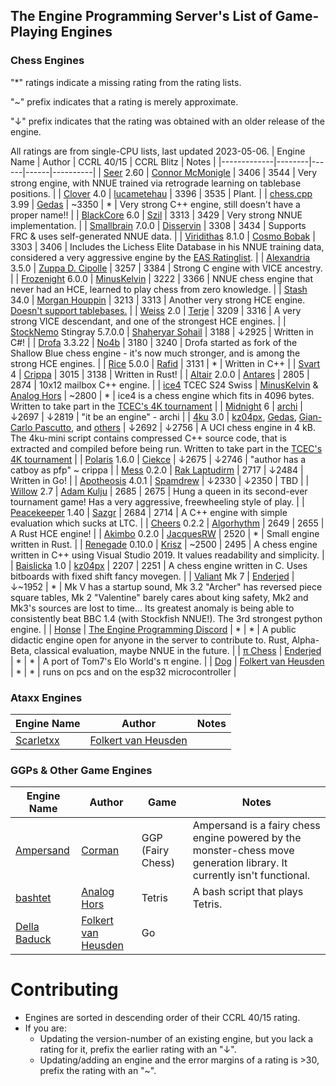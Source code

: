 ## The Engine Programming Server's List of Game-Playing Engines
### Chess Engines

"*" ratings indicate a missing rating from the rating lists.

"~" prefix indicates that a rating is merely approximate.

"↓" prefix indicates that the rating was obtained with an older release of the engine.

All ratings are from single-CPU lists, last updated 2023-05-06.
| Engine Name | Author | CCRL 40/15 | CCRL Blitz | Notes |
|-------------|--------|------|------|----------|
| [Seer](https://github.com/connormcmonigle/seer-nnue) 2.60 | [Connor McMonigle](https://github.com/connormcmonigle) | 3406 | 3544 | Very strong engine, with NNUE trained via retrograde learning on tablebase positions. |
| [Clover](https://github.com/lucametehau/CloverEngine) 4.0 | [lucametehau](https://github.com/lucametehau) | 3396 | 3535 | Plant. |
| [chess.cpp](https://github.com/GediminasMasaitis/chess-dot-cpp) 3.99 | [Gedas](https://github.com/GediminasMasaitis) | ~3350 | * | Very strong C++ engine, still doesn't have a proper name!! |
| [BlackCore](https://github.com/SzilBalazs/BlackCore) 6.0 | [Szil](https://github.com/SzilBalazs) | 3313 | 3429 | Very strong NNUE implementation. |
| [Smallbrain](https://github.com/Disservin/Smallbrain) 7.0.0 | [Disservin](https://github.com/Disservin) | 3308 | 3434 | Supports FRC & uses self-generated NNUE data. |
| [Viridithas](https://github.com/cosmobobak/viridithas) 8.1.0 | [Cosmo Bobak](https://github.com/cosmobobak) | 3303 | 3406 | Includes the Lichess Elite Database in his NNUE training data, considered a very aggressive engine by the [EAS Ratinglist](https://www.sp-cc.de/eas-ratinglist.html). |
| [Alexandria](https://github.com/PGG106/Alexandria) 3.5.0 | [Zuppa D. Cipolle](https://github.com/PGG106) | 3257 | 3384 | Strong C engine with VICE ancestry. |
| [Frozenight](https://github.com/MinusKelvin/frozenight) 6.0.0 | [MinusKelvin](https://github.com/MinusKelvin) | 3222 | 3366 | NNUE chess engine that never had an HCE, learned to play chess from zero knowledge. |
| [Stash](https://gitlab.com/mhouppin/stash-bot) 34.0 | [Morgan Houppin](https://gitlab.com/mhouppin) | 3213 | 3313 | Another very strong HCE engine. [Doesn't support tablebases.](http://talkchess.com/forum3/viewtopic.php?f=2&t=76927#p888045) |
| [Weiss](https://github.com/TerjeKir/weiss) 2.0 | [Terje](https://github.com/TerjeKir) | 3209 | 3316 | A very strong VICE descendant, and one of the strongest HCE engines. |
| [StockNemo](https://github.com/TheBlackPlague/StockNemo) Stingray 5.7.0.0 | [Shaheryar Sohail](https://github.com/TheBlackPlague) | 3188 | ↓2925 | Written in C#! |
| [Drofa](https://github.com/justNo4b/Drofa) 3.3.22 | [No4b](https://github.com/justNo4b) | 3180 | 3240 | Drofa started as fork of the Shallow Blue chess engine - it's now much stronger, and is among the strong HCE engines. |
| [Rice](https://github.com/rafid-dev/rice) 5.0.0 | [Rafid](https://github.com/rafid-dev) | 3131 | * | Written in C++ |
| [Svart](https://github.com/crippa1337/svart) 4 | [Crippa](https://github.com/crippa1337) | 3015 | 3138 | Written in Rust! |
| [Altair](https://github.com/Alex2262/AltairChessEngine) 2.0.0 | [Antares](https://github.com/Alex2262) | 2805 | 2874 | 10x12 mailbox C++ engine. |
| [ice4](https://github.com/MinusKelvin/ice4) TCEC S24 Swiss | [MinusKelvin](https://github.com/MinusKelvin) & [Analog Hors](https://github.com/analog-hors) | ~2800 | * | ice4 is a chess engine which fits in 4096 bytes. Written to take part in the [TCEC's 4K tournament](https://wiki.chessdom.org/TCEC_4k_Rules) |
| [Midnight](https://github.com/archishou/MidnightChessEngine) 6 | [archi](https://github.com/archishou) | ↓2697 | ↓2819 | "it be an engine" - archi |
| [4ku](https://github.com/kz04px/4ku) 3.0 | [kz04px](https://github.com/kz04px), [Gedas](https://github.com/GediminasMasaitis), [Gian-Carlo Pascutto](https://github.com/gcp), and [others](https://github.com/kz04px/4ku/graphs/contributors) | ↓2692 | ↓2756 | A UCI chess engine in 4 kB. The 4ku-mini script contains compressed C++ source code, that is extracted and compiled before being run. Written to take part in the [TCEC's 4K tournament](https://wiki.chessdom.org/TCEC_4k_Rules) |
| [Polaris](https://github.com/Ciekce/Polaris) 1.6.0 | [Ciekce](https://github.com/Ciekce) | ↓2675 | ↓2746 | "author has a catboy as pfp" ~ crippa |
| [Mess](https://github.com/raklaptudirm/mess) 0.2.0 | [Rak Laptudirm](https://github.com/raklaptudirm) | 2717 | ↓2484 | Written in Go! |
| [Apotheosis](https://github.com/spamdrew128/Apotheosis) 4.0.1 | [Spamdrew](https://github.com/spamdrew128) | ↓2330 | ↓2350 | TBD |
| [Willow](https://github.com/Adam-Kulju/Willow) 2.7 | [Adam Kulju](https://github.com/Adam-Kulju) | 2685 | 2675 | Hung a queen in its second-ever tournament game! Has a very aggressive, freewheeling style of play. |
| [Peacekeeper](https://github.com/Sazgr/peacekeeper) 1.40 | [Sazgr](https://github.com/Sazgr) | 2684 | 2714 | A C++ engine with simple evaluation which sucks at LTC. |
| [Cheers](https://github.com/Algorhythm-sxv/Cheers) 0.2.2 | [Algorhythm](https://github.com/Algorhythm-sxv) | 2649 | 2655 | A Rust HCE engine! |
| [Akimbo](https://github.com/JacquesRW/akimbo) 0.2.0 | [JacquesRW](https://github.com/JacquesRW/akimbo) | 2520 | * | Small engine written in Rust. |
| [Renegade](https://github.com/pkrisz99/Renegade) 0.10.0 | [Krisz](https://github.com/pkrisz99) | ~2500 | 2495 | A chess engine written in C++ using Visual Studio 2019. It values readability and simplicity. |
| [Baislicka](https://github.com/kz04px/Baislicka) 1.0 | [kz04px](https://github.com/kz04px) | 2207 | 2251 | A chess engine written in C. Uses bitboards with fixed shift fancy movegen. |
| [Valiant](https://www.dropbox.com/sh/tfiwhx900g4ni42/AABEm29llAn1MaG8D6yW8ZO7a?dl=0) Mk 7 | [Enderjed](https://www.youtube.com/channel/UC1lxAkP5jGVBUIWdz3WIhSg) | ↓~1952 | * | Mk V has a startup sound, Mk 3.2 "Archer" has reversed piece square tables, Mk 2 "Valentine" barely cares about king safety, Mk2 and Mk3's sources are lost to time... Its greatest anomaly is being able to consistently beat BBC 1.4 (with Stockfish NNUE!). The 3rd strongest python engine. |
| [Honse](https://github.com/EngineProgramming/honse) | [The Engine Programming Discord](https://discord.com/invite/YctB2p4) | * | * | A public didactic engine open for anyone in the server to contribute to. Rust, Alpha-Beta, classical evaluation, maybe NNUE in the future. |
| [π Chess](https://www.dropbox.com/sh/tfiwhx900g4ni42/AAC5FPUjZZi1fr8TW-PEE52ja/%CF%80%20Chess.zip?dl=0) | [Enderjed](https://www.youtube.com/channel/UC1lxAkP5jGVBUIWdz3WIhSg) | * | * | A port of Tom7's Elo World's π engine. |
| [Dog](https://github.com/folkertvanheusden/dog) | [Folkert van Heusden](https://vanheusden.com/) | * | * | runs on pcs and on the esp32 microcontroller |
### Ataxx Engines
| Engine Name | Author | Notes |
|-------------|--------|-----------|
| [Scarletxx](https://github.com/folkertvanheusden/Scarletxx) | [Folkert van Heusden](https://vanheusden.com/) | |
### GGPs & Other Game Engines
| Engine Name | Author | Game | Notes |
|-------------|--------|------|----------|
| [Ampersand](https://github.com/chesstastic-org/Ampersand) | [Corman](https://github.com/Cormanz/) | GGP (Fairy Chess) | Ampersand is a fairy chess engine powered by the monster-chess move generation library. It currently isn't functional. |
| [bashtet](https://github.com/analog-hors/bashtet) | [Analog Hors](https://github.com/analog-hors) | Tetris | A bash script that plays Tetris. |
| [Della Baduck](https://github.com/folkertvanheusden/dellabaduck) | [Folkert van Heusden](https://vanheusden.com/) | Go | |

# Contributing
* Engines are sorted in descending order of their CCRL 40/15 rating.
* If you are:
    * Updating the version-number of an existing engine, but you lack a rating for it, prefix the earlier rating with an "↓".
    * Updating/adding an engine and the error margins of a rating is >30, prefix the rating with an "~".
